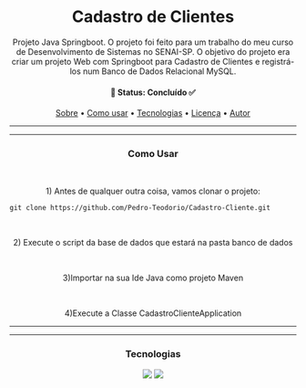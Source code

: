 


<h1 align="center">Cadastro de Clientes</h1>
<p id="sobre" align="center">Projeto Java Springboot. O projeto foi feito para um trabalho do meu curso de Desenvolvimento de Sistemas no SENAI-SP. O objetivo do projeto era criar um projeto Web com Springboot para Cadastro de Clientes e registrá-los num Banco de Dados Relacional MySQL.</p>

<h4 align="center"> 
  🔹 Status: Concluído ✅
</h4>

<p align="center">
 <a href="#sobre">Sobre</a> •
 <a href="#roadmap">Como usar</a> • 
 <a href="#tecnologias">Tecnologias</a> • 
 <a href="#licenca">Licença</a> • 
 <a href="#autor">Autor</a>
</p>

***
***

<h3 align="center">Como Usar</h3>


<br>
<p align="center">1) Antes de qualquer outra coisa, vamos clonar o projeto:</p>

```
git clone https://github.com/Pedro-Teodorio/Cadastro-Cliente.git
```
<br>
<p align="center">2) Execute o script da base de dados que estará na pasta banco de dados</p>

<br>
<p align="center">3)Importar na sua Ide Java como projeto Maven</p>

<br>
<p align="center">4)Execute a Classe CadastroClienteApplication</p>



***
***

<h3 align="center">Tecnologias</h3>

<div align="center">
  <img src="https://img.shields.io/badge/Java-ED8B00?style=for-the-badge&logo=java&logoColor=white" />
  <img src="https://img.shields.io/badge/MySQL-20B2AA?style=for-the-badge&logo=mysql&logoColor=white" />
</div>
